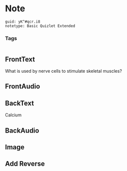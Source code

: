 # Note
```
guid: yK^#qcr.i8
notetype: Basic Quizlet Extended
```

### Tags
```
```

## FrontText
What is used by nerve cells to stimulate skeletal muscles?

## FrontAudio


## BackText
Calcium

## BackAudio


## Image


## Add Reverse

